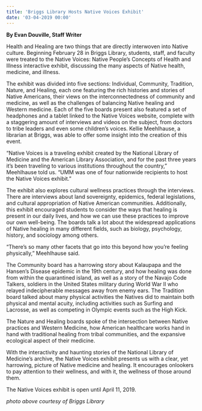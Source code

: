 ```yaml
---
title: 'Briggs Library Hosts Native Voices Exhibit'
date: '03-04-2019 00:00'
---
```


**By Evan Douville, Staff Writer**

Health and Healing are two things that are directly interwoven into Native culture. Beginning February 28 in Briggs Library, students, staff, and faculty were treated to the Native Voices: Native People’s Concepts of Health and Illness interactive exhibit, discussing the many aspects of Native health, medicine, and illness.

The exhibit was divided into five sections: Individual, Community, Tradition, Nature, and Healing, each one featuring the rich histories and stories of Native Americans, their views on the interconnectedness of community and medicine, as well as the challenges of balancing Native healing and Western medicine. Each of the five boards present also featured a set of headphones and a tablet linked to the Native Voices website, complete with a staggering amount of interviews and videos on the subject, from doctors to tribe leaders and even some children’s voices. Kellie Meehlhause, a librarian at Briggs, was able to offer some insight into the creation of this event.

“Native Voices is a traveling exhibit created by the National Library of Medicine and the American Library Association, and for the past three years it’s been traveling to various institutions throughout the country,” Meehlhause told us. “UMM was one of four nationwide recipients to host the Native Voices exhibit.”

The exhibit also explores cultural wellness practices through the interviews. There are interviews about land sovereignty, epidemics, federal legislations, and cultural appropriation of Native American communities. Additionally, this exhibit encouraged students to consider the ways that healing is present in our daily lives, and how we can use these practices to improve our own well-being. The boards talk a lot about the widespread applications of Native healing in many different fields, such as biology, psychology, history, and sociology among others. 

“There’s so many other facets that go into this beyond how you’re feeling physically,” Meehlhause said.

The Community board has a harrowing story about Kalaupapa and the Hansen’s Disease epidemic in the 19th century, and how healing was done from within the quarantined island, as well as a story of the Navajo Code Talkers, soldiers in the United States military during World War II who relayed indecipherable messages away from enemy ears. The Tradition board talked about many physical activities the Natives did to maintain both physical and mental acuity, including activities such as Surfing and Lacrosse, as well as competing in Olympic events such as the High Kick.

The Nature and Healing boards spoke of the intersection between Native practices and Western Medicine, how American healthcare works hand in hand with traditional healing from tribal communities, and the expansive ecological aspect of their medicine.

With the interactivity and haunting stories of the National Library of Medicine’s archive, the Native Voices exhibit presents us with a clear, yet harrowing, picture of Native medicine and healing. It encourages onlookers to pay attention to their wellness, and with it, the wellness of those around them. 

The Native Voices exhibit is open until April 11, 2019.

_photo above courtesy of Briggs Library_